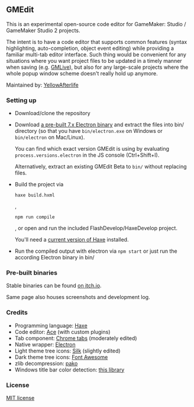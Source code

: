 ## GMEdit

This is an experimental open-source code editor for GameMaker: Studio / GameMaker Studio 2 projects.

The intent is to have a code editor that supports common features (syntax highlighting, auto-completion, object event editing) while providing a familiar multi-tab editor interface. Such thing would be convenient for any situations where you want project files to be updated in a timely manner when saving (e.g. [GMLive](https://yal.cc/introducing-gmlive-gml/)), but also for any large-scale projects where the whole popup window scheme doesn't really hold up anymore.

Maintained by: [YellowAfterlife](https://yal.cc)

### Setting up

* Download/clone the repository
* Download [a pre-built 7.x Electron binary](https://github.com/electron/electron/releases)
and extract the files into bin/ directory (so that you have `bin/electron.exe` on Windows or `bin/electron` on Mac/Linux).

  You can find which exact version GMEdit is using by evaluating `process.versions.electron` in the JS console (Ctrl+Shift+I).
  
  Alternatively, extract an existing GMEdit Beta to `bin/` without replacing files.
* Build the project via  
  ```
  haxe build.hxml
  ```
  ,
  ```
  npm run compile
  ```
  , or open and run the included FlashDevelop/HaxeDevelop project.

  You'll need a [current version of Haxe](https://haxe.org/download/) installed.
* Run the compiled output with electron via `npm start` or just run the according Electron binary in bin/

### Pre-built binaries

Stable binaries can be found [on itch.io](https://yellowafterlife.itch.io/gmedit).

Same page also houses screenshots and development log.

### Credits

* Programming language: [Haxe](https://haxe.org)
* Code editor: [Ace](https://ace.c9.io/) (with custom plugins)
* Tab component: [Chrome tabs](https://github.com/adamschwartz/chrome-tabs) (moderately edited)
* Native wrapper: [Electron](https://electronjs.org/)
* Light theme tree icons: [Silk](http://www.famfamfam.com/lab/icons/silk/) (slightly edited)
* Dark theme tree icons: [Font Awesome](https://fontawesome.com/)
* zlib decompression: [pako](https://github.com/nodeca/pako)
* Windows title bar color detection: [this library](https://github.com/loilo/windows-titlebar-color)

### License

[MIT license](https://opensource.org/licenses/mit-license.php)
